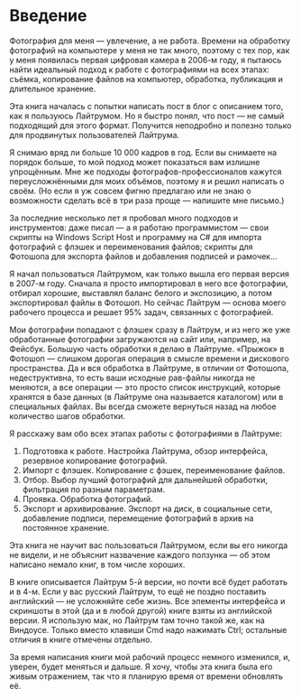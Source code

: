 # Введение

Фотография для меня — увлечение, а не работа. Времени на обработку фотографий на компьютере у меня не так много, поэтому  с тех пор, как у меня появилась первая цифровая камера в 2006-м году, я пытаюсь найти идеальный подход к работе с фотографиями на всех этапах: съёмка, копирование файлов на компьютер, обработка, публикация и длительное хранение.

Эта книга началась с попытки написать пост в блог с описанием того, как я пользуюсь Лайтрумом. Но я быстро понял, что пост — не самый подходящий для этого формат. Получится неподробно и полезно только для продвинутых пользователей Лайтрума.

Я снимаю вряд ли больше 10 000 кадров в год. Если вы снимаете на порядок больше, то мой подход может показаться вам излишне упрощённым. Мне же подходы фотографов-профессионалов кажутся переусложнёнными для моих объёмов, поэтому я и решил написать о своём. (Но если я уж совсем фигню предлагаю или не знаю о возможности сделать всё в три раза проще — напишите мне письмо.)

За последние несколько лет я пробовал много подходов и инструментов: даже писал — а я работаю программистом — свои скрипты на Windows Script Host и программу на C# для импорта фотографий с флэшек и переименования файлов; скрипты для Фотошопа для экспорта файлов и добавления подписей и рамочек…

Я начал пользоваться Лайтрумом, как только вышла его первая версия в 2007-м году. Сначала я просто импортировал в него все фотографии, отбирал хорошие, выставлял баланс белого и экспозицию, а потом экспортировал файлы в Фотошоп. Но сейчас Лайтрум — основа моего рабочего процесса и решает 95% задач, связанных с фотографией.

Мои фотографии попадают с флэшек сразу в Лайтрум, и из него же 
уже обработанные фотографии загружаются на сайт или, например, на Фейсбук. Большую часть обработки я делаю в Лайтруме. «Прыжок» в Фотошоп — слишком дорогая операция в смысле времени и дискового пространства. Да и вся обработка в Лайтруме, в отличии от Фотошопа, недеструктивна, то есть ваши исходные рав-файлы никогда не меняются, а все операции — это просто список инструкций, которые хранятся в базе данных (в Лайтруме она называется каталогом) или в специальных файлах. Вы всегда сможете вернуться назад на любое количество шагов обработки.

Я расскажу вам обо всех этапах работы с фотографиями в Лайтруме:

1. Подготовка к работе.
Настройка Лайтрума, обзор интерфейса, резервное копирование фотографий.
2. Импорт с флэшек.
Копирование с фэшек, переименование файлов.
3. Отбор.
Выбор лучший фотографий для дальнейшей обработки, фильтрация по разным параметрам.
4. Проявка.
Обработка фотографий.
5. Экспорт и архивирование.
Экспорт на диск, в социальные сети, добавление подписи, перемещение фотографий в архив на постоянное хранение.

Эта книга не научит вас пользоваться Лайтрумом, если вы его никогда не видели, и не объяснит назвачение каждого ползунка — об этом написано немало книг, в том числе хороших.

В книге описывается Лайтрум 5-й версии, но почти всё будет работать и в 4-м. Если у вас русский Лайтрум, то ещё не поздно поставить английский — не усложняйте себе жизнь. Все элементы интерфейса и скриншоты в этой (да и в любой другой) книге взяты из английской версии. Я использую мак, но Лайтрум там точно такой же, как на Виндоусе. Только вместо клавиши Cmd надо нажимать Ctrl; остальные отличия в книге отмечены отдельно.

За время написания книги мой рабочий процесс немного изменился, и, уверен, будет меняться и дальше. Я хочу, чтобы эта книга была  его живым отражением, так что я планирую время от времени обновлять её.